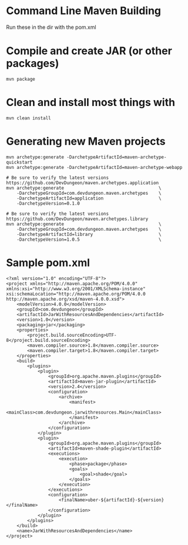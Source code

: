 Command Line Maven Building
===========================

Run these in the dir with the pom.xml

# Compile and create JAR (or other packages)

    mvn package

# Clean and install most things with

    mvn clean install

# Generating new Maven projects

    mvn archetype:generate -DarchetypeArtifactId=maven-archetype-quickstart
    mvn archetype:generate -DarchetypeArtifactId=maven-archetype-webapp
    
    # Be sure to verify the latest versions https://github.com/DevDungeon/maven.archetypes.application
    mvn archetype:generate                                    \
        -DarchetypeGroupId=com.devdungeon.maven.archetypes    \
        -DarchetypeArtifactId=application                     \
        -DarchetypeVersion=0.1.0

    # Be sure to verify the latest versions https://github.com/DevDungeon/maven.archetypes.library
    mvn archetype:generate                                    \
        -DarchetypeGroupId=com.devdungeon.maven.archetypes    \
        -DarchetypeArtifactId=library                         \
        -DarchetypeVersion=1.0.5                              \


# Sample pom.xml

    <?xml version="1.0" encoding="UTF-8"?>
    <project xmlns="http://maven.apache.org/POM/4.0.0" xmlns:xsi="http://www.w3.org/2001/XMLSchema-instance" xsi:schemaLocation="http://maven.apache.org/POM/4.0.0 http://maven.apache.org/xsd/maven-4.0.0.xsd">
        <modelVersion>4.0.0</modelVersion>
        <groupId>com.devdungeon</groupId>
        <artifactId>JarWithResourcesAndDependencies</artifactId>
        <version>1.0</version>
        <packaging>jar</packaging>
        <properties>
            <project.build.sourceEncoding>UTF-8</project.build.sourceEncoding>
            <maven.compiler.source>1.8</maven.compiler.source>
            <maven.compiler.target>1.8</maven.compiler.target>
        </properties>
        <build>
            <plugins>
                <plugin>
                    <groupId>org.apache.maven.plugins</groupId>
                    <artifactId>maven-jar-plugin</artifactId>
                    <version>2.4</version>
                    <configuration>
                        <archive>
                            <manifest>
                                <mainClass>com.devdungeon.jarwithresources.Main</mainClass>
                            </manifest>
                        </archive>
                    </configuration>
                </plugin> 
                <plugin>
                    <groupId>org.apache.maven.plugins</groupId>
                    <artifactId>maven-shade-plugin</artifactId>
                    <executions>
                        <execution>
                            <phase>package</phase>
                            <goals>
                                <goal>shade</goal>
                            </goals>
                        </execution>
                    </executions>
                    <configuration>
                        <finalName>uber-${artifactId}-${version}</finalName>
                    </configuration>
                </plugin>           
            </plugins>
        </build>
        <name>JarWithResourcesAndDependencies</name>
    </project>